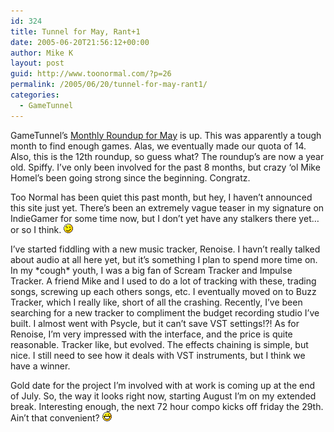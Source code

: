 ```yaml
---
id: 324
title: Tunnel for May, Rant+1
date: 2005-06-20T21:56:12+00:00
author: Mike K
layout: post
guid: http://www.toonormal.com/?p=26
permalink: /2005/06/20/tunnel-for-may-rant1/
categories:
  - GameTunnel
---
```

GameTunnel&#8217;s [Monthly Roundup for May](http://www.gametunnel.com/html/section-viewarticle-115.html) is up. This was apparently a tough month to find enough games. Alas, we eventually made our quota of 14. Also, this is the 12th roundup, so guess what? The roundup&#8217;s are now a year old. Spiffy. I&#8217;ve only been involved for the past 8 months, but crazy &#8216;ol Mike Homel&#8217;s been going strong since the beginning. Congratz.

Too Normal has been quiet this past month, but hey, I haven&#8217;t announced this site just yet. There&#8217;s been an extremely vague teaser in my signature on IndieGamer for some time now, but I don&#8217;t yet have any stalkers there yet&#8230; or so I think.  <img src='/wp-includes/images/smilies/icon_wink.gif' alt=';)' class='wp-smiley' />

I&#8217;ve started fiddling with a new music tracker, Renoise. I havn&#8217;t really talked about audio at all here yet, but it&#8217;s something I plan to spend more time on. In my \*cough\* youth, I was a big fan of Scream Tracker and Impulse Tracker. A friend Mike and I used to do a lot of tracking with these, trading songs, screwing up each others songs, etc. I eventually moved on to Buzz Tracker, which I really like, short of all the crashing. Recently, I&#8217;ve been searching for a new tracker to compliment the budget recording studio I&#8217;ve built. I almost went with Psycle, but it can&#8217;t save VST settings!?! As for Renoise, I&#8217;m very impressed with the interface, and the price is quite reasonable. Tracker like, but evolved. The effects chaining is simple, but nice. I still need to see how it deals with VST instruments, but I think we have a winner.

Gold date for the project I&#8217;m involved with at work is coming up at the end of July. So, the way it looks right now, starting August I&#8217;m on my extended break. Interesting enough, the next 72 hour compo kicks off friday the 29th. Ain&#8217;t that convenient? <img src='/wp-includes/images/smilies/icon_biggrin.gif' alt=':D' class='wp-smiley' />